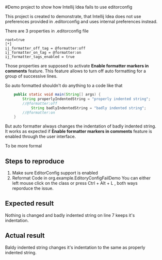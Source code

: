 #Demo project to show how Intellij Idea fails to use editorconfig

This project is created to demonstrate, that Intellij Idea 
does not use preferences provided in .editorconfig
and uses internal preferences instead.

There are 3 properties in .editorconfig file

```
root=true
[*]
ij_formatter_off_tag = @formatter:off
ij_formatter_on_tag = @formatter:on
ij_formatter_tags_enabled = true
```

Those properties are supposed to activate __Enable formatter markers in comments__
feature. This feature allows to turn off auto formatting for a group of
successive lines.

So auto formatted shouldn't do anything to a code like that
``` java
    public static void main(String[] args) {
        String properlyIndentedString = "properly indented string";
        //@formatter:off
            String badlyIndentedString = "badly indented string";
        //@formatter:on
    }
```

But auto formatter always changes the indentation of badly indented string.
It works as expected if __Enable formatter markers in comments__ feature
is enabled through the user interface.

To be more formal

## Steps to reproduce

1. Make sure EditorConfig support is enabled
2. Reformat Code in org.example.EditoryConfigFailDemo
   You can either left mouse click on the class or 
   press Ctrl + Alt + L , both ways reporduce the issue.

## Expected result

Nothing is changed and badly indented string on line 7 keeps it's 
indentation.

## Actual result

Baldy indented string changes it's indentation to the same as 
properly indented string.